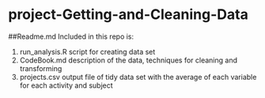 # project-Getting-and-Cleaning-Data
##Readme.md
Included in this repo is:
1. run_analysis.R         script for creating data set
2. CodeBook.md            description of the data, techniques for cleaning and transforming
3. projects.csv           output file of tidy data set with the average of each variable for each activity and subject

